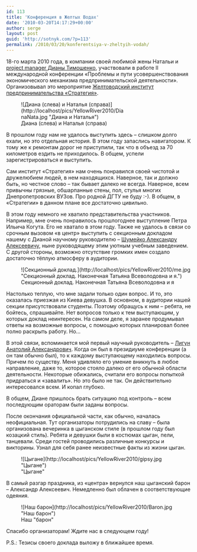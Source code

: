 ```yaml
---
id: 113
title: 'Конференция в Желтых Водах'
date: '2010-03-20T14:17:29+00:00'
author: serge
layout: post
guid: 'http://sotnyk.com/?p=113'
permalink: /2010/03/20/konferentsiya-v-zheltyih-vodah/
---
```


18-го марта 2010 года, в компании своей любимой жены Натальи и [project manager Дианы Тимошенко](http://diana-timoshenko.blogspot.com/), участвовали в работе II международной конференции «Проблемы и пути усовершенствования экономического механизма предпринимательской деятельности». Организовывал это мероприятие [Желтоводский институт предпринимательства «Стратегия»](http://strategy.at.ua/).

<figure class="wp-caption aligncenter" style="width: 281px">![Диана (слева) и Наталья (справа)](http://localhost/pics/YellowRiver2010/DianaNata.jpg "Диана и Наталья")<figcaption class="wp-caption-text">Диана (слева) и Наталья (справа)</figcaption></figure>В прошлом году нам не удалось выступить здесь – слишком долго ехали, но это отдельная история. В этом году запаслись навигатором. К тому же к ремонтам дорог не приступили, так что в объезд за 70 километров ездить не приходилось. В общем, успели зарегистрироваться и выступить.

Сам институт «Стратегия» нам очень понравился своей чистотой и дружелюбием людей, в нем находящихся. Наверное, так и должно быть, но честное слово – так бывает далеко не всегда. Наверное, всем привычны грязные, обшарпанные стены, пол, стулья многих Днепропетровских ВУЗов. Про родной ДГТУ не буду :-). В общем, в «Стратегии» в данном плане все достаточно цивильно.

В этом году немного не хватило представительства участников. Например, мне очень понравилось прошлогоднее выступление Петра Ильича Когута. Его не хватало в этом году. Также не удалось в связи со срочным вызовом «в центр» выступить с секционным докладом нашему с Дианой научному руководителю – [Шумейко Александру Алексеевичу](http://ru.wikipedia.org/wiki/%D0%A8%D1%83%D0%BC%D0%B5%D0%B9%D0%BA%D0%BE,_%D0%90%D0%BB%D0%B5%D0%BA%D1%81%D0%B0%D0%BD%D0%B4%D1%80_%D0%90%D0%BB%D0%B5%D0%BA%D1%81%D0%B5%D0%B5%D0%B2%D0%B8%D1%87), ныне руководящему этим уютным учебным заведением. С другой стороны, возможно отсутствие громких имен создало достаточно тёплую атмосферу в аудитории.

<figure class="wp-caption aligncenter" style="width: 469px">![Секционный доклад.](http://localhost/pics/YellowRiver2010/me.jpg "Секционный доклад. Наконечная Татьяна Всеволодовна и я.")<figcaption class="wp-caption-text">Секционный доклад. Наконечная Татьяна Всеволодовна и я</figcaption></figure>Настолько теплую, что мне задали только один вопрос. И то, это оказалась приезжая из Киева девушка. В основном, в аудитории нашей секции присутствовали студенты. Поэтому обращусь к ним – ребята, не бойтесь, спрашивайте. Нет вопросов только к тем выступающим, у которых доклад неинтересен. На самом деле, я заранее продумывал ответы на возможные вопросы, с помощью которых планировал более полно раскрыть работу. Но…

В этой связи, вспоминается мой первый научный руководитель – [Лигун Анатолий Александрович](http://ru.wikipedia.org/wiki/%D0%9B%D0%B8%D0%B3%D1%83%D0%BD,_%D0%90%D0%BD%D0%B0%D1%82%D0%BE%D0%BB%D0%B8%D0%B9_%D0%90%D0%BB%D0%B5%D0%BA%D1%81%D0%B0%D0%BD%D0%B4%D1%80%D0%BE%D0%B2%D0%B8%D1%87). Когда он был в президиуме конференции (а он там обычно был), то к каждому выступающему находились вопросы. Причем по существу. Меня удивляло его умение вникнуть в любое направление, даже то, которое стояло далеко от его обычной области деятельности. Некоторые обижались, считали его вопросы попыткой придраться и «завалить». Но это было не так. Он действительно интересовался всем. И копал глубоко.

В общем, Диане пришлось брать ситуацию под контроль – всем последующим ораторам были заданы вопросы.

После окончания официальной части, как обычно, началась неофициальная. Тут организаторы потрудились на славу – была организована вечеринка в цыганском стиле (в прошлом году был козацкий стиль). Ребята и девушки были в костюмах цыган, пели, танцевали. Среди гостей проводились различные конкурсы и викторины. Узнал для себя ранее неизвестные факты из жизни цыган.

<figure class="wp-caption aligncenter" style="width: 443px">![Цыгане](http://localhost/pics/YellowRiver2010/gipsy.jpg "Цыгане")<figcaption class="wp-caption-text">"Цыгане"</figcaption></figure>В самый разгар праздника, из «центра» вернулся наш цыганский барон – Александр Алексеевич. Немедленно был облачен в соответствующие одеяния.

<figure class="wp-caption aligncenter" style="width: 416px">![Наш барон](http://localhost/pics/YellowRiver2010/Baron.jpg "Наш барон")<figcaption class="wp-caption-text">Наш "барон"</figcaption></figure>Спасибо организаторам! Ждите нас в следующем году!

P.S.: Тезисы своего доклада выложу в ближайшее время.